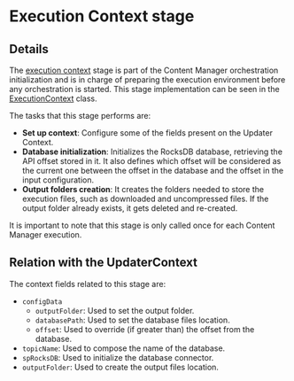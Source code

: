 # Execution Context stage

## Details

The [execution context](../../src/components/executionContext.hpp) stage is part of the Content Manager orchestration initialization and is in charge of preparing the execution environment before any orchestration is started. This stage implementation can be seen in the [ExecutionContext](../../src/components/executionContext.hpp) class.

The tasks that this stage performs are:
- **Set up context**: Configure some of the fields present on the Updater Context.
- **Database initialization**: Initializes the RocksDB database, retrieving the API offset stored in it. It also defines which offset will be considered as the current one between the offset in the database and the offset in the input configuration.
- **Output folders creation**: It creates the folders needed to store the execution files, such as downloaded and uncompressed files. If the output folder already exists, it gets deleted and re-created.

It is important to note that this stage is only called once for each Content Manager execution.

## Relation with the UpdaterContext

The context fields related to this stage are:

- `configData`
  + `outputFolder`: Used to set the output folder.
  + `databasePath`: Used to set the database files location.
  + `offset`: Used to override (if greater than) the offset from the database.
- `topicName`: Used to compose the name of the database.
- `spRocksDB`: Used to initialize the database connector.
- `outputFolder`: Used to create the output files location.
